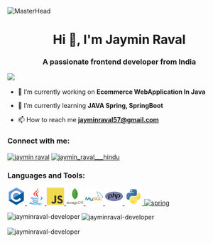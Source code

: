 ![MasterHead](https://user-images.githubusercontent.com/74038190/221352995-5ac18bdf-1a19-4f99-bbb6-77559b220470.gif)
<h1 align="center">Hi 👋, I'm Jaymin Raval</h1>
<h3 align="center">A passionate frontend developer from India</h3>


<p align="left"> <img src="https://encrypted-tbn0.gstatic.com/images?q=tbn:ANd9GcRmcaSlrnzQGovekQBYHYg0ZB5Ajy1xZaecLA&s" /> </p>

- 🔭 I’m currently working on **Ecommerce WebApplication In Java**

- 🌱 I’m currently learning **JAVA Spring, SpringBoot**

- 📫 How to reach me **jayminraval57@gmail.com**

<h3 align="left">Connect with me:</h3>
<p align="left">
<a href="https://linkedin.com/in/jaymin raval" target="blank"><img align="center" src="https://raw.githubusercontent.com/rahuldkjain/github-profile-readme-generator/master/src/images/icons/Social/linked-in-alt.svg" alt="jaymin raval" height="30" width="40" /></a>
<a href="https://instagram.com/jaymin_raval___hindu" target="blank"><img align="center" src="https://raw.githubusercontent.com/rahuldkjain/github-profile-readme-generator/master/src/images/icons/Social/instagram.svg" alt="jaymin_raval___hindu" height="30" width="40" /></a>
</p>

<h3 align="left">Languages and Tools:</h3>
<p align="left"> <a href="https://www.cprogramming.com/" target="_blank" rel="noreferrer"> <img src="https://raw.githubusercontent.com/devicons/devicon/master/icons/c/c-original.svg" alt="c" width="40" height="40"/> </a> <a href="https://www.java.com" target="_blank" rel="noreferrer"> <img src="https://raw.githubusercontent.com/devicons/devicon/master/icons/java/java-original.svg" alt="java" width="40" height="40"/> </a> <a href="https://developer.mozilla.org/en-US/docs/Web/JavaScript" target="_blank" rel="noreferrer"> <img src="https://raw.githubusercontent.com/devicons/devicon/master/icons/javascript/javascript-original.svg" alt="javascript" width="40" height="40"/> </a> <a href="https://www.mongodb.com/" target="_blank" rel="noreferrer"> <img src="https://raw.githubusercontent.com/devicons/devicon/master/icons/mongodb/mongodb-original-wordmark.svg" alt="mongodb" width="40" height="40"/> </a> <a href="https://www.mysql.com/" target="_blank" rel="noreferrer"> <img src="https://raw.githubusercontent.com/devicons/devicon/master/icons/mysql/mysql-original-wordmark.svg" alt="mysql" width="40" height="40"/> </a> <a href="https://www.php.net" target="_blank" rel="noreferrer"> <img src="https://raw.githubusercontent.com/devicons/devicon/master/icons/php/php-original.svg" alt="php" width="40" height="40"/> </a> <a href="https://www.python.org" target="_blank" rel="noreferrer"> <img src="https://raw.githubusercontent.com/devicons/devicon/master/icons/python/python-original.svg" alt="python" width="40" height="40"/> </a> <a href="https://spring.io/" target="_blank" rel="noreferrer"> <img src="https://www.vectorlogo.zone/logos/springio/springio-icon.svg" alt="spring" width="40" height="40"/> </a> </p>

<p><img align="left" src="https://github-readme-stats.vercel.app/api/top-langs?username=jayminraval-developer&show_icons=true&locale=en&layout=compact" alt="jayminraval-developer" /></p>

<p>&nbsp;<img align="center" src="https://github-readme-stats.vercel.app/api?username=jayminraval-developer&show_icons=true&locale=en" alt="jayminraval-developer" /></p>

<p><img align="center" src="https://github-readme-streak-stats.herokuapp.com/?user=jayminraval-developer&" alt="jayminraval-developer" /></p>

